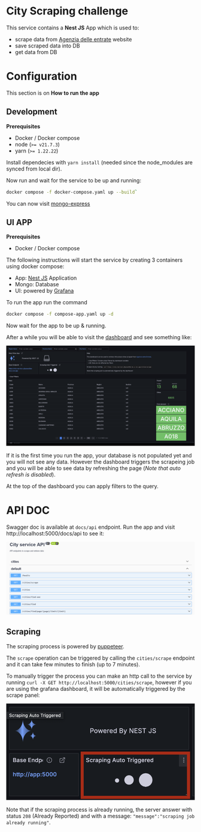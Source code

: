 # City Scraping challenge

This service contains a **Nest JS** App which is used to:

- scrape data from [Agenzia delle entrate](https://geoportale.cartografia.agenziaentrate.gov.it/age-inspire/srv/ita/catalog.search#/home?pg=) website
- save scraped data into DB
- get data from DB

# Configuration

This section is on **How to run the app**

## Development

**Prerequisites**

- Docker / Docker compose
- node (`>= v21.7.3`)
- yarn (`>= 1.22.22`)

Install dependecies with `yarn install` (needed since the node_modules are synced from local dir).

Now run and wait for the service to be up and running:

```bash
docker compose -f docker-compose.yaml up --build`
```

You can now visit [mongo-express](http://127.0.0.1:8081)

## UI APP

**Prerequisites**

- Docker / Docker compose

The following instructions will start the service by creating 3 containers using docker compose:

- App: [Nest JS](https://nestjs.com/) Application
- Mongo: Database
- UI: powered by [Grafana](https://grafana.com/)

To run the app run the command

```bash
docker compose -f compose-app.yaml up -d
```

Now wait for the app to be up & running.

After a while you will be able to visit the [dashboard](http://localhost:3000/d/ddkm4hx60jvuod/italy-cities?orgId=1) and see something like:

![Grafana Dashboard](./imgs/grafana.png)

If it is the first time you run the app, your database is not populated yet and you will not see any data. However the dashboard triggers the scrapeing job and you will be able to see data by refreshing the page (*Note that auto refresh is disabled*).

At the top of the dashboard you can apply filters to the query.

# API DOC

Swagger doc is available at `docs/api` endpoint. Run the app and visit http://localhost:5000/docs/api to see it:

![Swagger UI](./imgs/swagger.png)

## Scraping

The scraping process is powered by [puppeteer](https://pptr.dev/).

The `scrape` operation can be triggered by calling the `cities/scrape` endpoint and it can take few minutes to finish (up to 7 minutes).

To manually trigger the process you can make an http call to the service by running `curl -X GET http://localhost:5000/cities/scrape`, however if you are using the grafana dashboard, it will be automatically triggered by the scrape panel:

![auto trigger panel](./imgs/scraping-auto.png)

Note that if the scraping process is already running, the server answer with status `208` (Already Reported) and with a message: `"message":"scraping job already running"`.